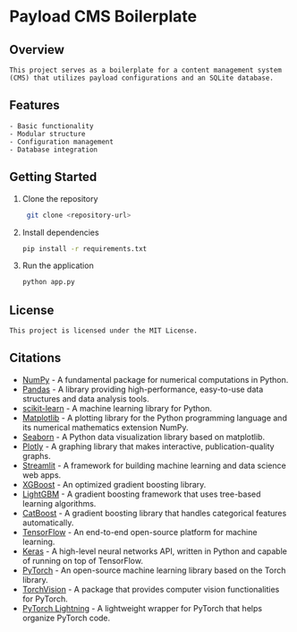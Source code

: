 # Payload CMS Boilerplate

## Overview
    This project serves as a boilerplate for a content management system (CMS) that utilizes payload configurations and an SQLite database.

## Features
    - Basic functionality
    - Modular structure
    - Configuration management
    - Database integration
## Getting Started

1. Clone the repository
   ```bash
    git clone <repository-url>
   ```
2. Install dependencies
   ```bash
   pip install -r requirements.txt
   ```
3. Run the application
   ```bash
   python app.py
   ```

## License
    This project is licensed under the MIT License.

## Citations

- [NumPy](https://numpy.org/) - A fundamental package for numerical computations in Python.
- [Pandas](https://pandas.pydata.org/) - A library providing high-performance, easy-to-use data structures and data analysis tools.
- [scikit-learn](https://scikit-learn.org/stable/) - A machine learning library for Python.
- [Matplotlib](https://matplotlib.org/) - A plotting library for the Python programming language and its numerical mathematics extension NumPy.
- [Seaborn](https://seaborn.pydata.org/) - A Python data visualization library based on matplotlib.
- [Plotly](https://plotly.com/python/) - A graphing library that makes interactive, publication-quality graphs.
- [Streamlit](https://streamlit.io/) - A framework for building machine learning and data science web apps.
- [XGBoost](https://xgboost.readthedocs.io/en/latest/) - An optimized gradient boosting library.
- [LightGBM](https://lightgbm.readthedocs.io/en/latest/) - A gradient boosting framework that uses tree-based learning algorithms.
- [CatBoost](https://catboost.ai/) - A gradient boosting library that handles categorical features automatically.
- [TensorFlow](https://www.tensorflow.org/) - An end-to-end open-source platform for machine learning.
- [Keras](https://keras.io/) - A high-level neural networks API, written in Python and capable of running on top of TensorFlow.
- [PyTorch](https://pytorch.org/) - An open-source machine learning library based on the Torch library.
- [TorchVision](https://pytorch.org/vision/stable/index.html) - A package that provides computer vision functionalities for PyTorch.
- [PyTorch Lightning](https://www.pytorchlightning.ai/) - A lightweight wrapper for PyTorch that helps organize PyTorch code.

